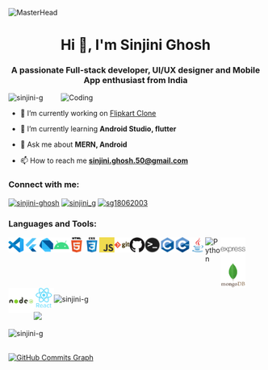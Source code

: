 ![MasterHead](https://drive.google.com/uc?export=view&id=1355SOfnRGERlS_J5eJ0XB5wwZpispgpK)
<h1 align="center">Hi 👋, I'm Sinjini Ghosh</h1>
<h3 align="center">A passionate Full-stack developer, UI/UX designer and Mobile App enthusiast from India</h3>

<img align="right" alt="Coding" width="400" src="https://mir-s3-cdn-cf.behance.net/project_modules/disp/601014116770475.6068beff4640a.gif">

<p align="left"> <img src="https://komarev.com/ghpvc/?username=sinjini-g&label=Profile%20views&color=835AD1&style=flat" alt="sinjini-g" /> </p>

<!-- <p align="left"> <a href="https://github.com/ryo-ma/github-profile-trophy"><img src="https://github-profile-trophy.vercel.app/?username=sinjini-g" alt="sinjini-g" /></a> </p> -->

- 🔭 I’m currently working on [Flipkart Clone](https://github.com/SINJINI-G/flipkart-clone)

- 🌱 I’m currently learning **Android Studio, flutter**

- 💬 Ask me about **MERN, Android**

- 📫 How to reach me **sinjini.ghosh.50@gmail.com**

<h3 align="left">Connect with me:</h3>
<p align="left">
<a href="https://linkedin.com/in/sinjini-ghosh" target="blank"><img align="center" src="https://static.vecteezy.com/system/resources/previews/018/930/587/original/linkedin-logo-linkedin-icon-transparent-free-png.png" alt="sinjini-ghosh" height="50" width="50" /></a>
<a href="https://www.leetcode.com/sinjini_g" target="blank"><img align="center" src="https://cdn.iconscout.com/icon/free/png-256/free-leetcode-3521542-2944960.png?f=webp" alt="sinjini_g" height="30" width="30" /></a>
<a href="https://www.hackerrank.com/sg18062003" target="blank"><img align="center" src="https://upload.wikimedia.org/wikipedia/commons/thumb/4/40/HackerRank_Icon-1000px.png/800px-HackerRank_Icon-1000px.png" alt="sg18062003" height="30" width="30"/></a>
</p>

<h3 align="left">Languages and Tools:</h3>
<p>
<img align="left" alt="Visual Studio Code" width="30px" src="https://raw.githubusercontent.com/github/explore/80688e429a7d4ef2fca1e82350fe8e3517d3494d/topics/visual-studio-code/visual-studio-code.png" />
<img align="left" alt="Flutter" width="30px" src="https://raw.githubusercontent.com/github/explore/80688e429a7d4ef2fca1e82350fe8e3517d3494d/topics/flutter/flutter.png">
<img align="left" alt="Dart" width="30px" src="https://raw.githubusercontent.com/github/explore/80688e429a7d4ef2fca1e82350fe8e3517d3494d/topics/dart/dart.png">
<img align="left" alt="Android" width="30px" src="https://raw.githubusercontent.com/github/explore/80688e429a7d4ef2fca1e82350fe8e3517d3494d/topics/android/android.png">
<img align="left" alt="HTML5" width="30px" src="https://raw.githubusercontent.com/github/explore/80688e429a7d4ef2fca1e82350fe8e3517d3494d/topics/html/html.png" />
<img align="left" alt="CSS3" width="30px" src="https://raw.githubusercontent.com/github/explore/80688e429a7d4ef2fca1e82350fe8e3517d3494d/topics/css/css.png" />
<img align="left" alt="JavaScript" width="30px" src="https://raw.githubusercontent.com/github/explore/80688e429a7d4ef2fca1e82350fe8e3517d3494d/topics/javascript/javascript.png" />
<img align="left" alt="Git" width="30px" src="https://raw.githubusercontent.com/github/explore/80688e429a7d4ef2fca1e82350fe8e3517d3494d/topics/git/git.png" />
<img align="left" alt="GitHub" width="30px" src="https://raw.githubusercontent.com/github/explore/78df643247d429f6cc873026c0622819ad797942/topics/github/github.png" />
<img align="left" alt="Terminal" width="30px" src="https://raw.githubusercontent.com/github/explore/80688e429a7d4ef2fca1e82350fe8e3517d3494d/topics/terminal/terminal.png" />
<img align="left" alt="CProgramming" width="30px" src="https://raw.githubusercontent.com/devicons/devicon/master/icons/c/c-original.svg" />
<img align="left" alt="C++Programming" width="30px" src="https://raw.githubusercontent.com/devicons/devicon/master/icons/cplusplus/cplusplus-original.svg" />
<img align="left" alt="Java" width="30px" src="https://raw.githubusercontent.com/devicons/devicon/master/icons/java/java-original.svg" />
<img align="left" alt="Python" width="30px" src="https://i.imgur.com/gnK58k4.png">
<img align="left" alt="Express" width="50px" src="https://raw.githubusercontent.com/devicons/devicon/master/icons/express/express-original-wordmark.svg" />
<img align="left" alt="MongoDB" width="50px" src="https://raw.githubusercontent.com/devicons/devicon/master/icons/mongodb/mongodb-original-wordmark.svg" />
<img align="left" alt="NodeJS" width="50px" src="https://raw.githubusercontent.com/devicons/devicon/master/icons/nodejs/nodejs-original-wordmark.svg" />
<img align="left" alt="ReactJS" width="40px" src="https://raw.githubusercontent.com/devicons/devicon/master/icons/react/react-original-wordmark.svg" />
  <br/><br/></p><br/><br/><br/>
    
<img align="center" src="https://github-readme-stats.vercel.app/api/top-langs?username=sinjini-g&show_icons=true&locale=en&layout=compact&theme=react&count_private=false" alt="sinjini-g" /> <br/>
  

<img align="center" src="https://github-readme-stats.vercel.app/api?username=sinjini-g&count_private=true&show_icons=true&theme=tokyonight" /><br/><br/>
<img align="center" src="https://github-readme-streak-stats.herokuapp.com/?user=sinjini-g&theme=vision-friendly-dark" alt="sinjini-g" /><br/><br/>


<!-- <p>&nbsp;<img align="center" src="https://github-readme-stats.vercel.app/api?username=sinjini-g&show_icons=true&locale=en" alt="sinjini-g" /></p> -->

<a href="http://www.github.com/sinjini-g"><img src="https://github-readme-activity-graph.cyclic.app/graph?username=sinjini-g&bg_color=1A1B27&color=35AEA1&line=628FDB&point=B0ECFD&area_color=1c1917&area=true&hide_border=true&custom_title=GitHub%20Commits%20Graph" alt="GitHub Commits Graph" /></a>
